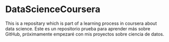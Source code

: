 # DataScienceCoursera
This is a repositary which is part of a learning process in coursera about data science.
Este es un repositorio prueba para aprender más sobre GitHub, próximamente empezaré con mis proyectos sobre ciencia de datos.
